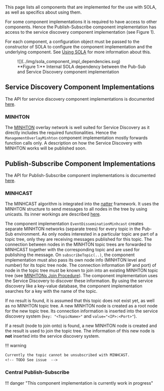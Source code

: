 This page lists all components that are implemented for the use with SOLA, as well as specifics about using them.

For some component implementations it is required to have access to other components.
Hence the Publish-Subscribe component implementation has access to the service discovery component implementation (see Figure 1).

For each component, a configuration object must be passed to the constructor of SOLA to configure the component implementation and the underlying component.
See [Using SOLA](usage.md) for more information about this.

<figure markdown>
  <a></a>
    ![](../img/sola_component_impl_dependencies.svg)
  <figcaption markdown>**Figure 1:** Internal SOLA dependency between the Pub-Sub and Service Discovery component implementation</figcaption>
</figure>

## Service Discovery Component Implementations

The API for service discovery component implementations is documented [here](https://iml130.github.io/sola/doxygen/classsola_1_1Storage.html).

### MINHTON
The [MINHTON](../management_overlay/introduction.md) overlay network is well suited for Service Discovery as it directly includes the required functionalities.
Hence the ``ManagementOverlayMinhton`` component implementation mostly forwards function calls only.
A description on how the Service Discovery with MINHTON works will be published soon.

## Publish-Subscribe Component Implementations
The API for Publish-Subscribe component implementations is documented [here](https://iml130.github.io/sola/doxygen/classsola_1_1EventDissemination.html).

### MINHCAST
The MINHCAST algorithm is integrated into the [natter](../natter_lib/introduction.md) framework.
It uses the MINHTON structure to send messages to all nodes in the tree by using unicasts.
Its inner workings are described [here](../natter_lib/programmers/minhcast.md).

The component implementation ``EventDisseminationMinhcast`` creates separate MINHTON networks (separate trees) for every topic in the Pub-Sub environment.
As only nodes interested in a particular topic are part of a topic tree, only they are receiving messages published for this topic.
The connection between nodes in the MINHTON topic trees are forwarded to MINHCAST together with the corresponding topic and are used for publishing the message.
On ``subscribeTopic(..)``, the component implementation must also pass its own node info (MINHTON level and number) for its topic tree node. 
The connection information (IP and port) of node in the topic tree must be known to join into an existing MINHTON topic tree (see [MINHTONs Join Procedure](../management_overlay/algorithms/join.md)).
The component implementation uses the Service Discovery to discover these information.
By using the service discovery like a key-value database, the component implementation searches for a key with the name of the topic.

If no result is found, it is assumed that this topic does not exist yet, as well as no MINHTON topic tree.
A new MINHTON node is created as a root node for the new topic tree.
Its connection information is inserted into the service discovery system (``key: "<TopicName>"`` and ``value="<IP>:<Port>"``).

If a result (node to join onto) is found, a new MINHTON node is created and the result is used to join the topic tree.
The information of this new node is **not** inserted into the service discovery system.

!!! warning

    Currently the topic cannot be unsubscribed with MINHCAST.
    <!-- TODO See issue  -->


### Central Publish-Subscribe
!!! danger "This component implementation is currently work in progress"

<!-- Client Server -->
